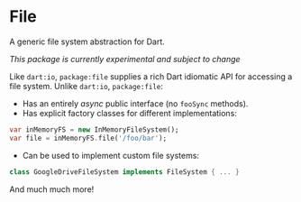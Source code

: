 # File

A generic file system abstraction for Dart.

*This package is currently experimental and subject to change*

Like `dart:io`, `package:file` supplies a rich Dart idiomatic API for accessing
a file system. Unlike `dart:io`, `package:file`:

- Has an entirely *async* public interface (no `fooSync` methods).
- Has explicit factory classes for different implementations:

```dart
var inMemoryFS = new InMemoryFileSystem();
var file = inMemoryFS.file('/foo/bar');
```

- Can be used to implement custom file systems:

```dart
class GoogleDriveFileSystem implements FileSystem { ... }
```

And much much more!
